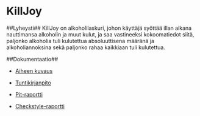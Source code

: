# KillJoy

##Lyheysti##
KillJoy on alkoholilaskuri, johon käyttäjä syöttää illan aikana nauttimansa alkoholin ja muut kulut, ja saa vastineeksi kokoomatiedot siitä, paljonko alkoholia tuli kulutettua absoluuttisena määränä ja alkoholiannoksina sekä paljonko rahaa kaikkiaan tuli kulutettua. 

##Dokumentaatio##
* [Aiheen kuvaus](https://github.com/annapiir/killjoy/blob/master/dokumentaatio/aiheenKuvausJaRakenne.md)


* [Tuntikirjanpito](https://github.com/annapiir/killjoy/blob/master/dokumentaatio/tuntikirjanpito.md)


* [Pit-raportti](https://htmlpreview.github.io/?https://github.com/annapiir/killjoy/blob/master/dokumentaatio/pit-raportti/201702101851/index.html)

* [Checkstyle-raportti](https://htmlpreview.github.io/?https://github.com/annapiir/killjoy/blob/master/dokumentaatio/checkstyle-raportti/checkstyle.html)


